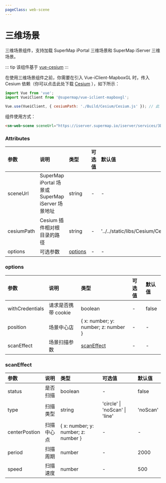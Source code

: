 ```yaml
---
pageClass: web-scene
---
```


# 三维场景

三维场景组件，支持加载 SuperMap iPortal 三维场景和 SuperMap iServer 三维场景。

::: tip
该组件基于 [vue-cesium](https://github.com/zouyaoji/vue-cesium)
:::

在使用三维场景组件之前，你需要在引入 Vue-iClient-MapboxGL 时，传入 Cesium 依赖（你可以点击此处下载 [Cesium](http://support.supermap.com.cn/DownloadCenter/DownloadPage.aspx?id=1159) ），如下所示：

```js
import Vue from 'vue';
import VueiClient from '@supermap/vue-iclient-mapboxgl';

Vue.use(VueiClient, { cesiumPath: './Build/Cesium/Cesium.js' }); // 此 url 路径相对于根目录
```

组件使用方式：

```html
<sm-web-scene sceneUrl="https://iserver.supermap.io/iserver/services/3D-CBD/rest/realspace"></sm-web-scene>
```

### Attributes

| 参数       | 说明                                              | 类型                | 可选值 | 默认值                             |
| :--------- | :------------------------------------------------ | :------------------ | :----- | :--------------------------------- |
| sceneUrl   | SuperMap iPortal 场景或 SuperMap iServer 场景地址 | string              | -      | -                                  |
| cesiumPath | Cesium 插件相对根目录的路径                         | string              | -      | '../../static/libs/Cesium/Cesium.js' |
| options    | 可选参数                                          | [options](#options) | -      | -                                  |

### options

| 参数            | 说明                | 类型                                | 可选值 | 默认值 |
| :-------------- | :------------------ | :---------------------------------- | :----- | :----- |
| withCredentials | 请求是否携带 cookie | boolean                             | -      | false  |
| position        | 场景中心店          | { x: number; y: number; z: number } | -      | -      |
| scanEffect      | 场景扫描参数        | [scanEffect](#scaneffect)           | -      | -      |

### scanEffect

| 参数          | 说明       | 类型                                | 可选值                         | 默认值   |
| :------------ | :--------- | :---------------------------------- | :----------------------------- | :------- |
| status        | 是否扫描   | boolean                             | -                              | false    |
| type          | 扫描类型   | string                              | 'circle' \| 'noScan' \| 'line' | 'noScan' |
| centerPostion | 扫描中心点 | { x: number; y: number; z: number } | -                              | -        |
| period        | 扫描周期   | number                              | -                              | 2000     |
| speed         | 扫描速度   | number                              | -                              | 500      |
